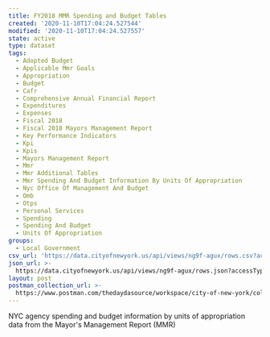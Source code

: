 ```yaml
---
title: FY2018 MMR Spending and Budget Tables
created: '2020-11-10T17:04:24.527544'
modified: '2020-11-10T17:04:24.527557'
state: active
type: dataset
tags:
  - Adopted Budget
  - Applicable Mmr Goals
  - Appropriation
  - Budget
  - Cafr
  - Comprehensive Annual Financial Report
  - Expenditures
  - Expenses
  - Fiscal 2018
  - Fiscal 2018 Mayors Management Report
  - Key Performance Indicators
  - Kpi
  - Kpis
  - Mayors Management Report
  - Mmr
  - Mmr Additional Tables
  - Mmr Spending And Budget Information By Units Of Appropriation
  - Nyc Office Of Management And Budget
  - Omb
  - Otps
  - Personal Services
  - Spending
  - Spending And Budget
  - Units Of Appropriation
groups:
  - Local Government
csv_url: 'https://data.cityofnewyork.us/api/views/ng9f-agux/rows.csv?accessType=DOWNLOAD'
json_url: >-
  https://data.cityofnewyork.us/api/views/ng9f-agux/rows.json?accessType=DOWNLOAD
layout: post
postman_collection_url: >-
  https://www.postman.com/thedaydasource/workspace/city-of-new-york/collection/15909983-d46a12ca-2271-40b5-a984-ff7f0e0d249e
---
```

NYC agency spending and budget information by units of appropriation data from the Mayor's Management Report (MMR)

